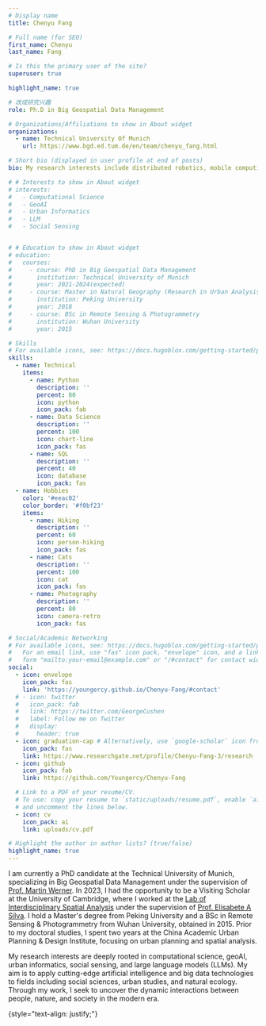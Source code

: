 ```yaml
---
# Display name
title: Chenyu Fang

# Full name (for SEO)
first_name: Chenyu
last_name: Fang

# Is this the primary user of the site?
superuser: true

highlight_name: true

# 改成研究兴趣
role: Ph.D in Big Geospatial Data Management

# Organizations/Affiliations to show in About widget
organizations:
  - name: Technical University Of Munich
    url: https://www.bgd.ed.tum.de/en/team/chenyu_fang.html

# Short bio (displayed in user profile at end of posts)
bio: My research interests include distributed robotics, mobile computing and programmable matter.

# # Interests to show in About widget
# interests:
#   - Computational Science
#   - GeoAI
#   - Urban Informatics
#   - LLM
#   - Social Sensing


# # Education to show in About widget
# education:
#   courses:
#     - course: PhD in Big Geospatial Data Management
#       institution: Technical University of Munich
#       year: 2021-2024(expected)
#     - course: Master in Natural Geography (Research in Urban Analysis)
#       institution: Peking University
#       year: 2018
#     - course: BSc in Remote Sensing & Photogrammetry
#       institution: Wuhan University
#       year: 2015

# Skills
# For available icons, see: https://docs.hugoblox.com/getting-started/page-builder/#icons
skills:
  - name: Technical
    items:
      - name: Python
        description: ''
        percent: 80
        icon: python
        icon_pack: fab
      - name: Data Science
        description: ''
        percent: 100
        icon: chart-line
        icon_pack: fas
      - name: SQL
        description: ''
        percent: 40
        icon: database
        icon_pack: fas
  - name: Hobbies
    color: '#eeac02'
    color_border: '#f0bf23'
    items:
      - name: Hiking
        description: ''
        percent: 60
        icon: person-hiking
        icon_pack: fas
      - name: Cats
        description: ''
        percent: 100
        icon: cat
        icon_pack: fas
      - name: Photography
        description: ''
        percent: 80
        icon: camera-retro
        icon_pack: fas

# Social/Academic Networking
# For available icons, see: https://docs.hugoblox.com/getting-started/page-builder/#icons
#   For an email link, use "fas" icon pack, "envelope" icon, and a link in the
#   form "mailto:your-email@example.com" or "/#contact" for contact widget.
social:
  - icon: envelope
    icon_pack: fas
    link: 'https://youngercy.github.io/Chenyu-Fang/#contact'
  # - icon: twitter
  #   icon_pack: fab
  #   link: https://twitter.com/GeorgeCushen
  #   label: Follow me on Twitter
  #   display:
  #     header: true
  - icon: graduation-cap # Alternatively, use `google-scholar` icon from `ai` icon pack
    icon_pack: fas
    link: https://www.researchgate.net/profile/Chenyu-Fang-3/research
  - icon: github
    icon_pack: fab
    link: https://github.com/Youngercy/Chenyu-Fang

  # Link to a PDF of your resume/CV.
  # To use: copy your resume to `static/uploads/resume.pdf`, enable `ai` icons in `params.yaml`,
  # and uncomment the lines below.
  - icon: cv
    icon_pack: ai
    link: uploads/cv.pdf

# Highlight the author in author lists? (true/false)
highlight_name: true
---
```


I am currently a PhD candidate at the Technical University of Munich, specializing in Big Geospatial Data Management under the supervision of [Prof. Martin Werner](https://www.professoren.tum.de/werner-martin). In 2023, I had the opportunity to be a Visiting Scholar at the University of Cambridge, where I worked at the [Lab of Interdisciplinary Spatial Analysis](https://www.landecon.cam.ac.uk/lab-interdisciplinary-spatial-analysis) under the supervision of [Prof. Elisabete A Silva](https://www.landecon.cam.ac.uk/directory/esilva). I hold a Master's degree from Peking University and a BSc in Remote Sensing & Photogrammetry from Wuhan University, obtained in 2015.  Prior to my doctoral studies, I spent two years at the China Academic Urban Planning & Design Institute, focusing on urban planning and spatial analysis.

My research interests are deeply rooted in computational science, geoAI, urban informatics, social sensing, and large language models (LLMs). My aim is to apply cutting-edge artificial intelligence and big data technologies to fields including social sciences, urban studies, and natural ecology. Through my work, I seek to uncover the dynamic interactions between people, nature, and society in the modern era.

{style="text-align: justify;"}
